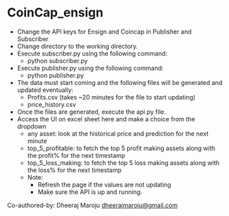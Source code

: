 # CoinCap_ensign

* Change the API keys for Ensign and Coincap in Publisher and Subscriber
* Change directory to the working directory.
* Execute subscriber.py using the following command:
   * python subscriber.py
* Execute publisher.py using the following command:
   * python publisher.py
* The data must start coming and the following files will be generated and updated eventually:
   * Profits.csv (takes ~20 minutes for the file to start updating)
   * price_history.csv
* Once the files are generated, execute the api.py file.
* Access the UI on excel sheet here and make a choice from the dropdown
   * any asset: look at the historical price and prediction for the next minute
   * top_5_profitable: to fetch the top 5 profit making assets along with the profit% for the next timestamp
   * top_5_loss_making: to fetch the top 5 loss making assets along with the loss% for the next timestamp
   * Note: 
      * Refresh the page if the values are not updating
      * Make sure the API is up and running.

Co-authored-by: Dheeraj Maroju <dheerajmaroju@gmail.com>
